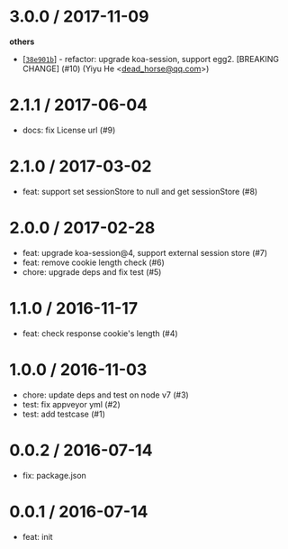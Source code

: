 
3.0.0 / 2017-11-09
==================

**others**
  * [[`38e901b`](http://github.com/eggjs/egg-session/commit/38e901ba06373647074530acdaa72f01d33551a7)] - refactor: upgrade koa-session, support egg2. [BREAKING CHANGE] (#10) (Yiyu He <<dead_horse@qq.com>>)

2.1.1 / 2017-06-04
==================

  * docs: fix License url (#9)

2.1.0 / 2017-03-02
==================

  * feat: support set sessionStore to null and get sessionStore (#8)

2.0.0 / 2017-02-28
==================

  * feat: upgrade koa-session@4, support external session store (#7)
  * feat: remove cookie length check (#6)
  * chore: upgrade deps and fix test (#5)

1.1.0 / 2016-11-17
==================

  * feat: check response cookie's length (#4)

1.0.0 / 2016-11-03
==================

  * chore: update deps and test on node v7 (#3)
  * test: fix appveyor yml (#2)
  * test: add testcase (#1)

0.0.2 / 2016-07-14
==================

  * fix: package.json

0.0.1 / 2016-07-14
==================

  * feat: init

